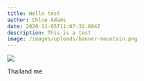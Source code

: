 ```yaml
---
title: Hello test
author: Chloe Adams
date: 2020-11-05T11:07:32.604Z
description: This is a test
image: /images/uploads/banner-mountain.png
---
```

![](/images/uploads/img_20200217_081040.jpg)

Thailand me